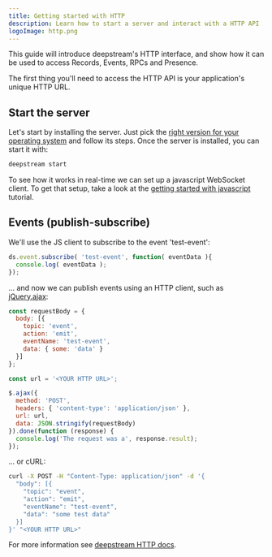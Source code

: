 ```yaml
---
title: Getting started with HTTP
description: Learn how to start a server and interact with a HTTP API
logoImage: http.png
---
```


This guide will introduce deepstream's HTTP interface, and show how it can be used to access
Records, Events, RPCs and Presence.

The first thing you'll need to access the HTTP API is your application's unique HTTP URL.

## Start the server

Let's start by installing the server. Just pick the [right version for your operating system](/tutorials/install/linux/) and follow its steps. Once the server is installed, you can start it with:

```bash
deepstream start
```

To see how it works in real-time we can set up a javascript WebSocket client. To get that setup,
take a look at the [getting started with javascript](/tutorials/getting-started/javascript)
tutorial.

## Events (publish-subscribe)

We'll use the JS client to subscribe to the event 'test-event':

```javascript
ds.event.subscribe( 'test-event', function( eventData ){
  console.log( eventData );
});
```

... and now we can publish events using an HTTP client, such as [jQuery.ajax](http://api.jquery.com/jquery.ajax/):

```javascript
const requestBody = {
  body: [{
    topic: 'event',
    action: 'emit',
    eventName: 'test-event',
    data: { some: 'data' }
  }]
};

const url = '<YOUR HTTP URL>';

$.ajax({
  method: 'POST',
  headers: { 'content-type': 'application/json' },
  url: url,
  data: JSON.stringify(requestBody)
}).done(function (response) {
  console.log('The request was a', response.result);
});
```

... or cURL:
```bash
curl -X POST -H "Content-Type: application/json" -d '{
  "body": [{
    "topic": "event",
    "action": "emit",
    "eventName": "test-event",
    "data": "some test data"
  }]
}' "<YOUR HTTP URL>"
```

For more information see [deepstream HTTP docs](/docs/client-http/v1/).
